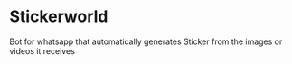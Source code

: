 # Stickerworld
Bot for whatsapp that automatically generates Sticker from the images or videos it receives
